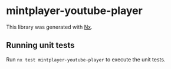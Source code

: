 # mintplayer-youtube-player

This library was generated with [Nx](https://nx.dev).

## Running unit tests

Run `nx test mintplayer-youtube-player` to execute the unit tests.
